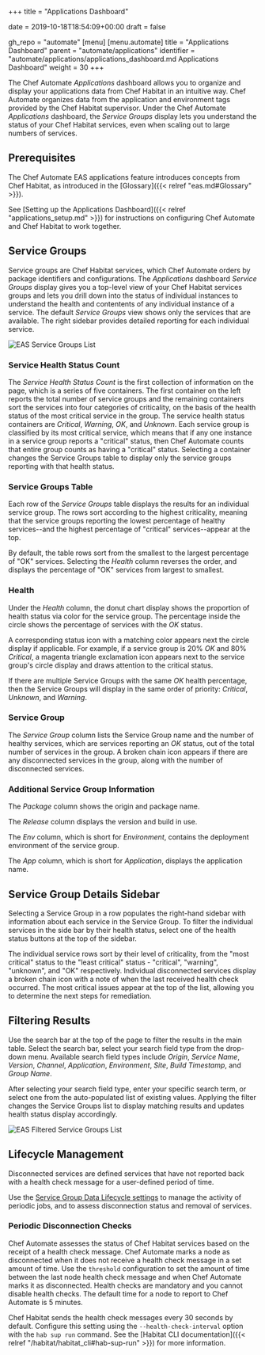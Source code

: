 +++
title = "Applications Dashboard"

date = 2019-10-18T18:54:09+00:00
draft = false

gh_repo = "automate"
[menu]
  [menu.automate]
    title = "Applications Dashboard"
    parent = "automate/applications"
    identifier = "automate/applications/applications_dashboard.md Applications Dashboard"
    weight = 30
+++

The Chef Automate *Applications* dashboard allows you to organize and display your applications data from Chef Habitat in an intuitive way.
Chef Automate organizes data from the application and environment tags provided by the Chef Habitat supervisor.
Under the Chef Automate *Applications* dashboard, the _Service Groups_ display lets you understand the status of your Chef Habitat services, even when scaling out to large numbers of services.

## Prerequisites

The Chef Automate EAS applications feature introduces concepts from Chef Habitat, as introduced in the [Glossary]({{< relref "eas.md#Glossary" >}}).

See [Setting up the Applications Dashboard]({{< relref "applications_setup.md" >}}) for instructions on configuring Chef Automate and Chef Habitat to work together.

## Service Groups

Service groups are Chef Habitat services, which Chef Automate orders by package identifiers and configurations.
The *Applications* dashboard _Service Groups_ display gives you a top-level view of your Chef Habitat services groups and lets you drill down into the status of individual instances to understand the health and contentents of any individual instance of a service.
The default _Service Groups_ view shows only the services that are available.
The right sidebar provides detailed reporting for each individual service.

![EAS Service Groups List](/images/automate/eas-service-groups.png)

### Service Health Status Count

The _Service Health Status Count_ is the first collection of information on the page, which is a series of five containers.
The first container on the left reports the total number of service groups and the remaining containers sort the services into four categories of criticality, on the basis of the health status of the most critical service in the group.
The service health status containers are _Critical_, _Warning_, _OK_, and _Unknown_.
Each service group is classified by its most critical service, which means that if any one instance in a service group reports a "critical" status, then Chef Automate counts that entire group counts as having a "critical" status.
Selecting a container changes the Service Groups table to display only the service groups reporting with that health status.

### Service Groups Table

Each row of the _Service Groups_ table displays the results for an individual service group.
The rows sort according to the highest criticality, meaning that the service groups reporting the lowest percentage of healthy services--and the highest percentage of "critical" services--appear at the top.

By default, the table rows sort from the smallest to the largest percentage of "OK" services.
Selecting the _Health_ column reverses the order, and displays the percentage of "OK" services from largest to smallest.

### Health

Under the _Health_ column, the donut chart display shows the proportion of health status via color for the service group.
The percentage inside the circle shows the percentage of services with the _OK_ status.

A corresponding status icon with a matching color appears next the circle display if applicable.
For example, if a service group is 20% _OK_ and 80% _Critical_, a magenta triangle exclamation icon appears next to the service group's circle display and draws attention to the critical status.

If there are multiple Service Groups with the same _OK_ health percentage, then the Service Groups will display in the same order of priority: _Critical_, _Unknown_, and _Warning_.

### Service Group

The _Service Group_ column lists the Service Group name and the number of healthy services, which are services reporting an _OK_ status, out of the total number of services in the group.
A broken chain icon appears if there are any disconnected services in the group, along with the number of disconnected services.

### Additional Service Group Information

The _Package_ column shows the origin and package name.

The _Release_ column displays the version and build in use.

The _Env_ column, which is short for _Environment_, contains the deployment environment of the service group.

The _App_ column, which is short for _Application_, displays the application name.

## Service Group Details Sidebar

Selecting a Service Group in a row populates the right-hand sidebar with information about each service in the Service Group.
To filter the individual services in the side bar by their health status, select one of the health status buttons at the top of the sidebar.

The individual service rows sort by their level of criticality, from the "most critical" status to the "least critical" status - "critical", "warning", "unknown", and "OK" respectively.
Individual disconnected services display a broken chain icon with a note of when the last received health check occurred.
The most critical issues appear at the top of the list, allowing you to determine the next steps for remediation.

## Filtering Results

Use the search bar at the top of the page to filter the results in the main table.
Select the search bar, select your search field type from the drop-down menu.
Available search field types include _Origin_, _Service Name_, _Version_, _Channel_, _Application_, _Environment_, _Site_, _Build Timestamp_, and _Group Name_.

After selecting your search field type, enter your specific search term, or select one from the auto-populated list of existing values.
Applying the filter changes the Service Groups list to display matching results and updates health status display accordingly.

![EAS Filtered Service Groups List](/images/automate/eas-filtered-service-groups.png)

## Lifecycle Management

Disconnected services are defined services that have not reported back with a health check message for a user-defined period of time.

Use the [Service Group Data Lifecycle settings](/automate/data_lifecycle/#service-groups) to manage the activity of periodic jobs, and to assess disconnection status and removal of services.

### Periodic Disconnection Checks

Chef Automate assesses the status of Chef Habitat services based on the receipt of a health check message.
Chef Automate marks a node as disconnected when it does not receive a health check message in a set amount of time.
Use the `threshold` configuration to set the amount of time between the last node health check message and when Chef Automate marks it as disconnected.
Health checks are mandatory and you cannot disable health checks.
The default time for a node to report to Chef Automate is 5 minutes.

Chef Habitat sends the health check messages every 30 seconds by default.
Configure this setting using the `--health-check-interval` option with the `hab sup run` command.
See the [Habitat CLI documentation]({{< relref "/habitat/habitat_cli#hab-sup-run" >}}) for more information.
